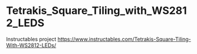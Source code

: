 # Tetrakis_Square_Tiling_with_WS2812_LEDS
Instructables project
https://www.instructables.com/Tetrakis-Square-Tiling-With-WS2812-LEDs/
